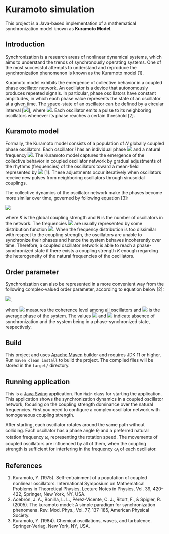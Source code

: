 # Kuramoto simulation

This project is a Java-based implementation of a mathematical synchronization model known as **Kuramoto Model**.

## Introduction

Synchronization is a research areas of nonlinear dynamical systems, which aims to understand the trends of synchronously operating systems. One of the most successful attempts to understand and reproduce the synchronization phenomenon is known as the Kuramoto model [1]. 

Kuramoto model exhibits the emergence of collective behavior in a coupled phase oscillator network. An oscillator is a device that autonomously produces repeated signals. In particular, phase oscillators have constant amplitudes, in which each phase value represents the state of an oscillator at a given time. The space-state of an oscillator can be defined by a circular interval [<img src="https://render.githubusercontent.com/render/math?math=0,2\pi">], where <img src="https://render.githubusercontent.com/render/math?math=0 = 2\pi">. Each oscillator emits a pulse to its neighboring oscillators whenever its phase reaches a certain threshold [2].

## Kuramoto model

Formally, the Kuramoto model consists of a population of *N* globally coupled phase oscillators. Each oscillator *i* has an individual phase <img src="https://render.githubusercontent.com/render/math?math=\theta_i"> and a natural frequency <img src="https://render.githubusercontent.com/render/math?math=\omega_i">. The Kuramoto model captures the emergence of the collective behavior in coupled oscillator network by gradual adjustments of the rhythms (frequencies) of the oscillators toward a mean-field represented by <img src="https://render.githubusercontent.com/render/math?math=\Omega"> [1]. These adjustments occur iteratively when oscillators receive new pulses from neighboring oscillators through sinusoidal couplings.

The collective dynamics of the oscillator network make the phases become more similar over time, governed by following equation [3]\:

<img src="https://render.githubusercontent.com/render/math?math=\frac{d\theta_i}{d_t} = \omega_i + \frac{K}{N} \sum_{j=1}^{N} \sin(\theta_j - \theta_i)">

where *K* is the global coupling strength and *N* is the number of oscillators in the network. The frequencies <img src="https://render.githubusercontent.com/render/math?math=\omega_i"> are usually represented by some distribution function <img src="https://render.githubusercontent.com/render/math?math=g(\omega)">. When the frequency distribution is too dissimilar with respect to the coupling strength, the oscillators are unable to synchronize their phases and hence the system behaves incoherently over time. Therefore, a coupled oscillator network is able to reach a phase-synchronized state if there exists a coupling strength *K* enough regarding the heterogeneity of the natural frequencies of the oscillators.

## Order parameter

Synchronization can also be represented in a more convenient way from the following complex-valued order parameter, according to equation below [2]:

<img src="https://render.githubusercontent.com/render/math?math=r e^{i\psi} = \frac{1}{N}\sum_{j=1}^{N}e^{i\theta_{j}}">,

where <img src="https://render.githubusercontent.com/render/math?math=0 \leq r(t) \leq 1"> measures the coherence level among all oscillators and <img src="https://render.githubusercontent.com/render/math?math=\psi(t)"> is the average phase of the system. The values <img src="https://render.githubusercontent.com/render/math?math=r(t) \approx 0"> and <img src="https://render.githubusercontent.com/render/math?math=r(t) \approx 1"> indicate absence of synchronization and the system being in a phase-synchronized state, respectively.

## Build

This project and uses [Apache Maven](https://maven.apache.org/) builder and requires JDK 11 or higher. Run `maven clean install` to build the project. The compiled files will be stored in the `target/` directory.

## Running application

This is a [Java Swing](https://en.wikipedia.org/wiki/Swing_\(Java\)) application. Run `Main` class for starting the application. This application shows the synchronization dynamics in a coupled oscillator network, focusing on the coupling strength dominance over the natural frequencies. First you need to configure a complex oscillator network with homogeneous coupling strength. 

After starting, each oscillator rotates around the same path without colliding. Each oscillator has a phase angle $\theta_i$ and a preferred natural rotation frequency $\omega_i$ representing the rotation speed. The movements of coupled oscillators are influenced by all of them, when the coupling strength is sufficient for interfering in the frequency $\omega_i$ of each oscillator.


## References
1. Kuramoto, Y. (1975). Self-entrainment of a population of coupled nonlinear oscillators. International Symposium on Mathematical Problems in Theoretical Physics, Lecture Notes in Physics, Vol. 39, 420–422, Springer, New York, NY, USA.
2. Acebrón, J. A., Bonilla, L. L., Pérez-Vicente, C. J., Ritort, F., & Spigler, R. (2005). The kuramoto model: A simple paradigm for synchronization phenomena. Rev. Mod. Phys., Vol. 77, 137–185, American Physical Society.
3. Kuramoto, Y. (1984). Chemical oscillations, waves, and turbulence. Springer-Verlag, New York, NY, USA.
